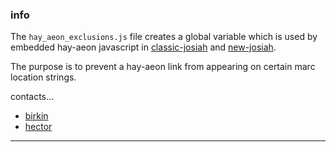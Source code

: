 ### info

The `hay_aeon_exclusions.js` file creates a global variable which is used by embedded hay-aeon javascript in [classic-josiah](https://github.com/birkin/hay_aeon_classic_js/blob/master/hay_aeon_classic.js) and [new-josiah](https://github.com/Brown-University-Library/bul-search/blob/master/app/assets/javascripts/application.js).

The purpose is to prevent a hay-aeon link from appearing on certain marc location strings.

contacts...
- [birkin](https://github.com/birkin)
- [hector](https://github.com/hectorcorrea)

---
